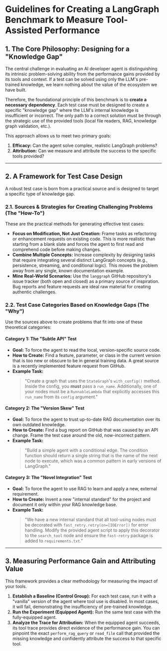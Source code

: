 # Guidelines for Creating a LangGraph Benchmark to Measure Tool-Assisted Performance

## 1. The Core Philosophy: Designing for a "Knowledge Gap"

The central challenge in evaluating an AI developer agent is distinguishing its intrinsic problem-solving ability from the performance gains provided by its tools and context. If a test can be solved using only the LLM's pre-trained knowledge, we learn nothing about the value of the ecosystem we have built.

Therefore, the foundational principle of this benchmark is to **create a necessary dependency**. Each test case must be designed to create a specific "knowledge gap" where the LLM's internal knowledge is insufficient or incorrect. The only path to a correct solution must be through the strategic use of the provided tools (local file readers, RAG, knowledge graph validation, etc.).

This approach allows us to meet two primary goals:
1.  **Efficacy:** Can the agent solve complex, realistic LangGraph problems?
2.  **Attribution:** Can we measure and attribute the success to the specific tools provided?

---

## 2. A Framework for Test Case Design

A robust test case is born from a practical source and is designed to target a specific type of knowledge gap.

### 2.1. Sources & Strategies for Creating Challenging Problems (The "How-To")

These are the practical methods for generating effective test cases:

*   **Focus on Modification, Not Just Creation:** Frame tasks as refactoring or enhancement requests on existing code. This is more realistic than starting from a blank slate and forces the agent to first read and comprehend code before making changes.
*   **Combine Multiple Concepts:** Increase complexity by designing tasks that require integrating several distinct LangGraph concepts (e.g., persistence, streaming, and conditional logic). This moves the problem away from any single, known documentation example.
*   **Mine Real-World Scenarios:** Use the `langgraph` GitHub repository's issue tracker (both open and closed) as a primary source of inspiration. Bug reports and feature requests are ideal raw material for creating authentic challenges.

### 2.2. Test Case Categories Based on Knowledge Gaps (The "Why")

Use the sources above to create problems that fit into one of these theoretical categories:

#### Category 1: The "Subtle API" Test
*   **Goal:** To force the agent to read the local, version-specific source code.
*   **How to Create:** Find a feature, parameter, or class in the current version that is too new or obscure to be in general training data. A great source is a recently implemented feature request from GitHub.
*   **Example Task:**
    > "Create a graph that uses the `StateGraph`'s `with_config()` method. Inside the config, you **must** pass a `run_name`. Additionally, one of your nodes must be a `RunnableLambda` that explicitly accesses this `run_name` from its `config` argument."

#### Category 2: The "Version Skew" Test
*   **Goal:** To force the agent to trust up-to-date RAG documentation over its own outdated knowledge.
*   **How to Create:** Find a bug report on GitHub that was caused by an API change. Frame the test case around the old, now-incorrect pattern.
*   **Example Task:**
    > "Build a simple agent with a conditional edge. The condition function should return a single string that is the name of the next node to execute, which was a common pattern in early versions of LangGraph."

#### Category 3: The "Novel Integration" Test
*   **Goal:** To force the agent to use RAG to learn and apply a new, external requirement.
*   **How to Create:** Invent a new "internal standard" for the project and document it only within your RAG knowledge base.
*   **Example Task:**
    > "We have a new internal standard that all tool-using nodes must be decorated with `fast_retry.retry(on=[IOError])` for error handling. Modify the provided agent script to apply this decorator to the `search_tool` node and ensure the `fast-retry` package is added to `requirements.txt`."

---

## 3. Measuring Performance Gain and Attributing Value

This framework provides a clear methodology for measuring the impact of your tools.

1.  **Establish a Baseline (Control Group):** For each test case, run it with a "vanilla" version of the agent where tool use is disabled. In most cases, it will fail, demonstrating the insufficiency of pre-trained knowledge.
2.  **Run the Experiment (Equipped Agent):** Run the same test case with the fully-equipped agent.
3.  **Analyze the Trace for Attribution:** When the equipped agent succeeds, its tool trace provides direct evidence of the performance gain. You can pinpoint the exact `perform_rag_query` or `read_file` call that provided the missing knowledge and confidently attribute the success to that specific tool.
